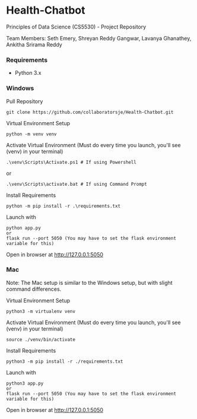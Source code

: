# Health-Chatbot
Principles of Data Science (CS5530) - Project Repository 

Team Members: Seth Emery, Shreyan Reddy Gangwar, Lavanya Ghanathey, Ankitha Srirama Reddy

 
### Requirements
- Python 3.x

### Windows

Pull Repository

    git clone https://github.com/collaboratorsje/Health-Chatbot.git

Virtual Environment Setup

    python -m venv venv 

Activate Virtual Environment (Must do every time you launch, you'll see (venv) in your terminal) 

    .\venv\Scripts\Activate.ps1 # If using Powershell

or 

    .\venv\Scripts\activate.bat # If using Command Prompt

Install Requirements

    python -m pip install -r .\requirements.txt

Launch with 

    python app.py 
    or 
    flask run --port 5050 (You may have to set the flask environment variable for this)
Open in browser at http://127.0.0.1:5050

### Mac
Note: The Mac setup is similar to the Windows setup, but with slight command differences.

Virtual Environment Setup

    python3 -m virtualenv venv 

Activate Virtual Environment (Must do every time you launch, you'll see (venv) in your terminal) 

    source ./venv/bin/activate

Install Requirements

    python3 -m pip install -r ./requirements.txt

Launch with 

    python3 app.py 
    or 
    flask run --port 5050 (You may have to set the flask environment variable for this)
Open in browser at http://127.0.0.1:5050